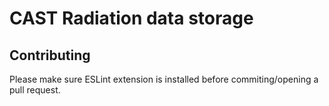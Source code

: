 # CAST Radiation data storage

## Contributing

Please make sure ESLint extension is installed before commiting/opening a pull request.
